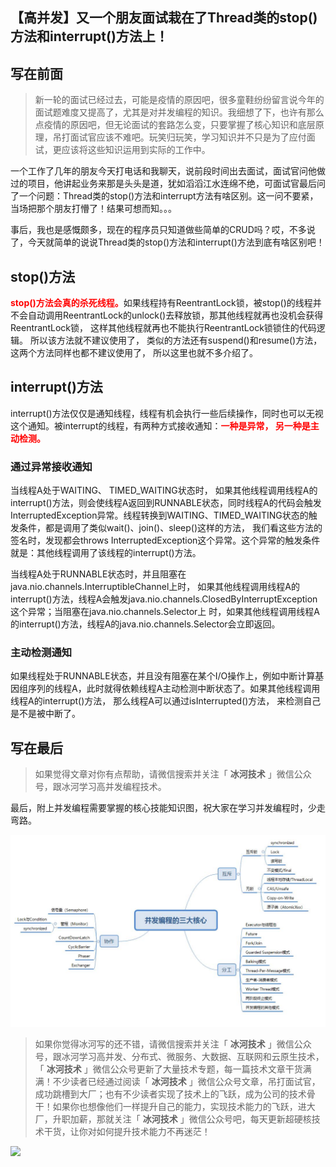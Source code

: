 ## 【高并发】又一个朋友面试栽在了Thread类的stop()方法和interrupt()方法上！

## 写在前面

> 新一轮的面试已经过去，可能是疫情的原因吧，很多童鞋纷纷留言说今年的面试题难度又提高了，尤其是对并发编程的知识。我细想了下，也许有那么点疫情的原因吧，但无论面试的套路怎么变，只要掌握了核心知识和底层原理，吊打面试官应该不难吧。玩笑归玩笑，学习知识并不只是为了应付面试，更应该将这些知识运用到实际的工作中。

一个工作了几年的朋友今天打电话和我聊天，说前段时间出去面试，面试官问他做过的项目，他讲起业务来那是头头是道，犹如滔滔江水连绵不绝，可面试官最后问了一个问题：Thread类的stop()方法和interrupt方法有啥区别。这一问不要紧，当场把那个朋友打懵了！结果可想而知。。。

事后，我也是感慨颇多，现在的程序员只知道做些简单的CRUD吗？哎，不多说了，今天就简单的说说Thread类的stop()方法和interrupt()方法到底有啥区别吧！

## stop()方法

<font color="##FF0000">**stop()方法会真的杀死线程。**</font>如果线程持有ReentrantLock锁，被stop()的线程并不会自动调用ReentrantLock的unlock()去释放锁，那其他线程就再也没机会获得ReentrantLock锁， 这样其他线程就再也不能执行ReentrantLock锁锁住的代码逻辑。 所以该方法就不建议使用了， 类似的方法还有suspend()和resume()方法， 这两个方法同样也都不建议使用了， 所以这里也就不多介绍了。

## interrupt()方法

interrupt()方法仅仅是通知线程，线程有机会执行一些后续操作，同时也可以无视这个通知。被interrupt的线程，有两种方式接收通知：<font color="#FF0000">**一种是异常， 另一种是主动检测。**</font>

### 通过异常接收通知

当线程A处于WAITING、 TIMED_WAITING状态时， 如果其他线程调用线程A的interrupt()方法，则会使线程A返回到RUNNABLE状态，同时线程A的代码会触发InterruptedException异常。线程转换到WAITING、TIMED_WAITING状态的触发条件，都是调用了类似wait()、join()、sleep()这样的方法， 我们看这些方法的签名时，发现都会throws InterruptedException这个异常。这个异常的触发条件就是：其他线程调用了该线程的interrupt()方法。

当线程A处于RUNNABLE状态时，并且阻塞在java.nio.channels.InterruptibleChannel上时， 如果其他线程调用线程A的interrupt()方法，线程A会触发java.nio.channels.ClosedByInterruptException这个异常；当阻塞在java.nio.channels.Selector上
时，如果其他线程调用线程A的interrupt()方法，线程A的java.nio.channels.Selector会立即返回。

### 主动检测通知

如果线程处于RUNNABLE状态，并且没有阻塞在某个I/O操作上，例如中断计算基因组序列的线程A，此时就得依赖线程A主动检测中断状态了。如果其他线程调用线程A的interrupt()方法， 那么线程A可以通过isInterrupted()方法， 来检测自己是不是被中断了。

## 写在最后

> 如果觉得文章对你有点帮助，请微信搜索并关注「 **冰河技术** 」微信公众号，跟冰河学习高并发编程技术。

最后，附上并发编程需要掌握的核心技能知识图，祝大家在学习并发编程时，少走弯路。

![sandahexin_20200322](images/sandahexin_20200322.jpg)


> 如果你觉得冰河写的还不错，请微信搜索并关注「 **冰河技术** 」微信公众号，跟冰河学习高并发、分布式、微服务、大数据、互联网和云原生技术，「 **冰河技术** 」微信公众号更新了大量技术专题，每一篇技术文章干货满满！不少读者已经通过阅读「 **冰河技术** 」微信公众号文章，吊打面试官，成功跳槽到大厂；也有不少读者实现了技术上的飞跃，成为公司的技术骨干！如果你也想像他们一样提升自己的能力，实现技术能力的飞跃，进大厂，升职加薪，那就关注「 **冰河技术** 」微信公众号吧，每天更新超硬核技术干货，让你对如何提升技术能力不再迷茫！


![](https://img-blog.csdnimg.cn/20200906013715889.png)
